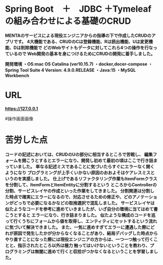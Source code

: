 # Spring Boot　＋　JDBC ＋Tymeleaf の組み合わせによる基礎のCRUD


**MENTAのサービスによる現役エンジニアからの指導の下で作成したCRUDのアプリです。
4大機能である、CRUDのCは登録機能、Rは読出機能、Uは変更機能、Dは削除機能で
どのWebサイトもデータに対してこれら4つの操作を行なっているので
Web開発の基本を身につけるためにCRUDの開発に着手しました。**


**開発環境
 ・OS:mac OS Catalina (ver10.15.7)
 ・docker,docer-compose
 ・Spring Tool Suite 4  Version: 4.9.0.RELEASE
 ・Java:15
 ・MySQL Workbench**


 # URL

 **https://127.0.0.1**


 #操作画面画像


# 苦労した点

**コードの記述においては、CRUDのUの部分に相当するところで苦戦し、
編集フォームを開こうとするとエラーになり、開発し初めて最初の頃はここで行き詰まっていました。
単なる記述ミスであることに気づいたらすぐにエラーなく開くようになり
プログラミングが上手くいかない原因のおおよそはケアレスミスというのを実感しました。
仕上げであるリファクタリング作業もItemFormクラスを分割して、ItemFormとItemEntityに分割するという
ところからControllerの分割、サービスレイヤの作成といった作業をしてきました。
分割関連は分割した時点で確実にエラーになるので、対応させるための修正や、どのアノテーションがどっちで必要になるかなどの取捨選択で混乱しました。
サービスレイヤは似たようなコードを参考に進めていきましたが、いざ自分の環境に当てはめて書こうとすると
エラーになり、行き詰まりました。
似たような構成のコードを巡って行くうちにフォームから値を取得し、エンティティにセットするという流れに気づいて解決できました。
また、一気に進めすぎてエラーに遭遇した際にどれが原因で発生したかが分からなくなることがあり、結局デバッグした時点から
やり直すことになった際には現役エンジニアの方からは、一つ一つ触って行くことと、指示されたところ以外は極力
触ってはいけないということを教わり、プログラミングは無闇に進めて行くと収拾がつかなくなるということを学習しました。**

